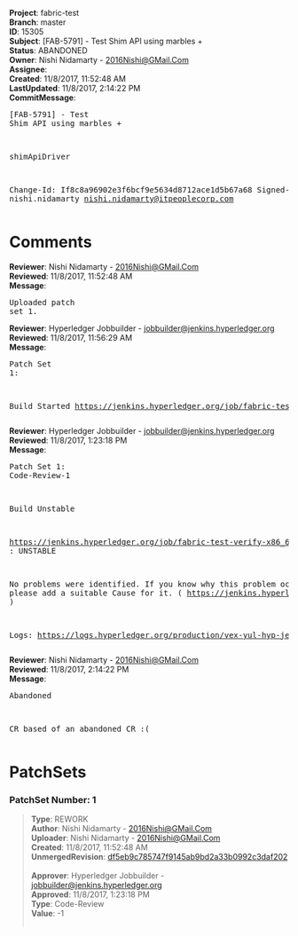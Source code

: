 <strong>Project</strong>: fabric-test<br><strong>Branch</strong>: master<br><strong>ID</strong>: 15305<br><strong>Subject</strong>: [FAB-5791] - Test Shim API using marbles +<br><strong>Status</strong>: ABANDONED<br><strong>Owner</strong>: Nishi Nidamarty - 2016Nishi@GMail.Com<br><strong>Assignee</strong>:<br><strong>Created</strong>: 11/8/2017, 11:52:48 AM<br><strong>LastUpdated</strong>: 11/8/2017, 2:14:22 PM<br><strong>CommitMessage</strong>:<br><pre>[FAB-5791] - Test Shim API using marbles +

shimApiDriver

Change-Id: If8c8a96902e3f6bcf9e5634d8712ace1d5b67a68
Signed-off-by: nishi.nidamarty <nishi.nidamarty@itpeoplecorp.com>
</pre><h1>Comments</h1><strong>Reviewer</strong>: Nishi Nidamarty - 2016Nishi@GMail.Com<br><strong>Reviewed</strong>: 11/8/2017, 11:52:48 AM<br><strong>Message</strong>: <pre>Uploaded patch set 1.</pre><strong>Reviewer</strong>: Hyperledger Jobbuilder - jobbuilder@jenkins.hyperledger.org<br><strong>Reviewed</strong>: 11/8/2017, 11:56:29 AM<br><strong>Message</strong>: <pre>Patch Set 1:

Build Started https://jenkins.hyperledger.org/job/fabric-test-verify-x86_64/433/</pre><strong>Reviewer</strong>: Hyperledger Jobbuilder - jobbuilder@jenkins.hyperledger.org<br><strong>Reviewed</strong>: 11/8/2017, 1:23:18 PM<br><strong>Message</strong>: <pre>Patch Set 1: Code-Review-1

Build Unstable 

https://jenkins.hyperledger.org/job/fabric-test-verify-x86_64/433/ : UNSTABLE

No problems were identified. If you know why this problem occurred, please add a suitable Cause for it. ( https://jenkins.hyperledger.org/job/fabric-test-verify-x86_64/433/ )

Logs: https://logs.hyperledger.org/production/vex-yul-hyp-jenkins-3/fabric-test-verify-x86_64/433</pre><strong>Reviewer</strong>: Nishi Nidamarty - 2016Nishi@GMail.Com<br><strong>Reviewed</strong>: 11/8/2017, 2:14:22 PM<br><strong>Message</strong>: <pre>Abandoned

CR based of an abandoned CR :(</pre><h1>PatchSets</h1><h3>PatchSet Number: 1</h3><blockquote><strong>Type</strong>: REWORK<br><strong>Author</strong>: Nishi Nidamarty - 2016Nishi@GMail.Com<br><strong>Uploader</strong>: Nishi Nidamarty - 2016Nishi@GMail.Com<br><strong>Created</strong>: 11/8/2017, 11:52:48 AM<br><strong>UnmergedRevision</strong>: [df5eb9c785747f9145ab9bd2a33b0992c3daf202](https://github.com/hyperledger-gerrit-archive/fabric-test/commit/df5eb9c785747f9145ab9bd2a33b0992c3daf202)<br><br><strong>Approver</strong>: Hyperledger Jobbuilder - jobbuilder@jenkins.hyperledger.org<br><strong>Approved</strong>: 11/8/2017, 1:23:18 PM<br><strong>Type</strong>: Code-Review<br><strong>Value</strong>: -1<br><br></blockquote>